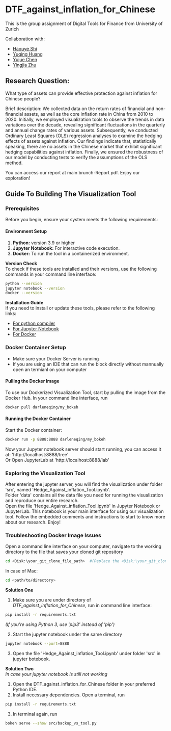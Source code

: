 # DTF_against_inflation_for_Chinese

This is the group assignment of Digital Tools for Finance from University of Zurich

Collaboration with: 
- [Haouye Shi](https://github.com/EllaHaoyueShi)
- [Yuqing Huang](https://github.com/DarleneQing)
- [Yujue Chen](https://github.com/B623-creator)
- [Yingjia Zhu](https://github.com/zyjimn)


## Research Question:
What type of assets can provide effective protection against inflation for Chinese people?

Brief description: We collected data on the return rates of financial and non-financial assets, as well as the core inflation rate in China from 2010 to 2020. Initially, we employed visualization tools to observe the trends in data variations over the decade, revealing significant fluctuations in the quarterly and annual change rates of various assets. Subsequently, we conducted Ordinary Least Squares (OLS) regression analyses to examine the hedging effects of assets against inflation. Our findings indicate that, statistically speaking, there are no assets in the Chinese market that exhibit significant hedging capabilities against inflation. Finally, we ensured the robustness of our model by conducting tests to verify the assumptions of the OLS method. 

You can access our report at main brunch-Report.pdf. Enjoy our exploration!


## Guide To Building The Visualization Tool
### Prerequisites
Before you begin, ensure your system meets the following requirements:
#### Environment Setup
1. **Python:** version 3.9 or higher
2. **Jupyter Notebook:** For interactive code execution.
3. **Docker:** To run the tool in a containerized environment.

**Version Check** <br>
To check if these tools are installed and their versions, use the following commands in your command line interface:
```bash
python --version
jupyter notebook --version
docker --version
```

**Installation Guide** <br>
If you need to install or update these tools, please refer to the following links:
- [For python compiler](https://www.python.org/downloads/)
- [For Jupyter Notebook](https://jupyter.org/install)
- [For Docker](https://www.docker.com/get-started/)

### Docker Container Setup
- Make sure your Docker Server is running
- If you are using an IDE that can run the block directly without mannually open an termianl on your computer
#### Pulling the Docker Image
To use our Dockerized Visualization Tool, start by pulling the image from the Docker Hub. In your command line interface, run
```bash
docker pull darleneqing/my_bokeh
```

#### Running the Docker Container
Start the Docker container:
```bash
docker run -p 8888:8888 darleneqing/my_bokeh
```

Now your Jupyter notebook server should start running, you can access it at: 'http://localhost:8888/tree' <br>
Or Open JupyterLab at 'http://localhost:8888/lab'

### Exploring the Visualization Tool
After entering the jupyter server, you will find the visualization under folder 'src', named 'Hedge_Against_inflation_Tool.ipynb'. <br>
Folder 'data' contains all the data file you need for running the visualization and reproduce our entire research. <br>
Open the file 'Hedge_Against_inflation_Tool.ipynb' in Jupyter Notebook or JupyterLab. This notebook is your main interface for using our visualization tool. Follow the embedded comments and instructions to start to know more about our research. Enjoy!

### Troubleshooting Docker Image Issues
Open a command line interface on your computer, navigate to the working directory to the file that saves your cloned git repository
```bash
cd <Disk:\your_git_clone_file_path>  #(Replace the <Disk:\your_git_clone_file_path> of your choice)
```
In case of Mac:
```bash
cd <path/to/directory>
```
**Solution One**
1. Make sure you are under directory of *DTF_against_inflation_for_Chinese*, run in command line interface:
```bash
pip install -r requirements.txt
```
*(If you're using Python 3, use 'pip3' instead of 'pip')*

2. Start the jupyter notebook under the same directory
```bash
jupyter notebook --port=8888
```
3. Open the file 'Hedge_Against_inflation_Tool.ipynb' under folder 'src' in jupyter botebook.

**Solution Two** <br>
*In case your jupyter notebook is still not working* <br>
1. Open the DTF_against_inflation_for_Chinese folder in your preferred Python IDE.
2. Install necessary dependencies. Open a terminal, run
```bash
pip install -r requirements.txt
```
3. In terminal again, run
```bash
bokeh serve --show src/backup_vs_tool.py
```


